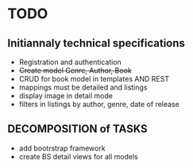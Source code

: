 # TODO

## Initiannaly technical specifications 
- Registration and authentication
- ~~Create model Genre, Author, Book~~
- CRUD for book model in templates AND REST
- mappings must be detailed and listings 
- display image in detail mode 
- filters in listings by author, genre, date of release

## DECOMPOSITION of TASKS

- add bootrstrap framework
- create BS detail views for all models

